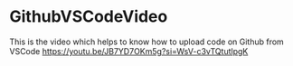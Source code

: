 # GithubVSCodeVideo
This is the video which helps to know how to upload code on Github from VSCode 
https://youtu.be/JB7YD7OKm5g?si=WsV-c3vTQtutlpgK

